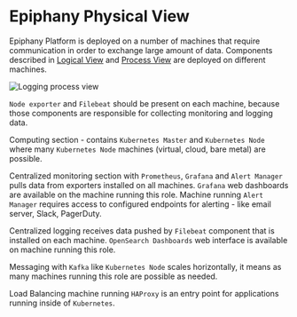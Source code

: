 # Epiphany Physical View

Epiphany Platform is deployed on a number of machines that require communication in order to exchange large amount of data. Components described in [Logical View](logical-view.md) and [Process View](process-view.md) are deployed on different machines.

![Logging process view](diagrams/physical-view/physical-view.svg)

`Node exporter` and `Filebeat` should be present on each machine, because those components are responsible for collecting monitoring and logging data.

Computing section - contains `Kubernetes Master` and `Kubernetes Node` where many `Kubernetes Node` machines (virtual, cloud, bare metal) are possible.

Centralized monitoring section with `Prometheus`, `Grafana` and `Alert Manager` pulls data from exporters installed on all machines. `Grafana` web dashboards are available on the machine running this role. Machine running `Alert Manager` requires access to configured endpoints for alerting - like email server, Slack, PagerDuty.

Centralized logging receives data pushed by `Filebeat` component that is installed on each machine. `OpenSearch Dashboards` web interface is available on machine running this role.

Messaging with `Kafka` like `Kubernetes Node` scales horizontally, it means as many machines running this role are possible as needed.

Load Balancing machine running `HAProxy` is an entry point for applications running inside of `Kubernetes`.